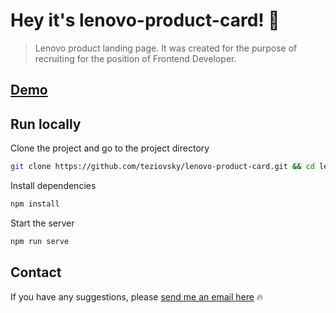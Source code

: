 # Hey it's lenovo-product-card! 🤝

> Lenovo product landing page. It was created for the purpose of recruiting for the position of Frontend Developer.

## [Demo](https://lenovo-product-card.pl)

## Run locally

Clone the project and go to the project directory

```bash
git clone https://github.com/teziovsky/lenovo-product-card.git && cd lenovo-product-card
```

Install dependencies

```bash
npm install
```

Start the server

```bash
npm run serve
```

## Contact

If you have any suggestions, please [send me an email here](mailto:jakub.soboczynski@icloud.com) 🔥
